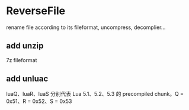 # ReverseFile
rename file according to its fileformat, uncompress, decomplier...

## add unzip 

7z fileformat

## add unluac

luaQ、luaR、luaS 分别代表 Lua 5.1、5.2、5.3 的 precompiled chunk。Q = 0x51、R = 0x52、S = 0x53

